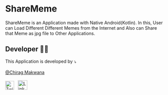 # ShareMeme

ShareMeme is an Application made with Native Android(Kotlin).
In this, User can Load Different Different Memes from the Internet and Also can Share that Meme as jpg file to Other Applications.

## Developer 👨‍💻

This Application is developed by ⤵️ <br><br>
<a href="https://github.com/chirag1807">@Chirag Makwana</a> <br><br>
[<img alt="Twitter" src="https://user-images.githubusercontent.com/94277910/208243009-538a8e54-6af9-4407-a4c5-28d65e0e3638.svg" width="28" height="28"/>](https://twitter.com/ChiragM73484136?t=FxO4tz3Tzk5Omb6zseAlMw&s=08)
&nbsp;
[<img alt="LinkedIn" src="https://user-images.githubusercontent.com/94277910/208243071-bdf2d450-96d4-4c61-80c9-3bb59c557f00.svg" width="30" height="30"/>](https://www.linkedin.com/in/chirag-makwana-85956925a)
